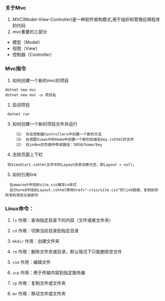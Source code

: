 ### 关于Mvc
1. MVC(Model-View-Controller)是一种软件架构模式,用于组织和管理应用程序的代码
2. mvc重要的三部分
+ 模型（Model）
+ 视图（View）‌
+ 控制器（Controller）

### Mvc指令
1. 如何创建一个新的mvc的项目
```
dotnet new mvc 
dotnet new mvc -o 项目名
```

2. 启动项目
```
 dotnet run
```

3. 如何创建一个新的项目文件并运行
```
    （1） 先在控制器Controllers中创建一个新的方法
    （3） 在视图Views中的Home中创建一个新的后缀名bey.cshtml的文件
    （2） 在index的页面中修改路径：5050/home/bey
```
4. 去除页面上下栏
```
 将ViewStart.cshtml文件中的Layout信息切换为空，即Layout = null;
```
       
5. 如何引用link
```
  在wwwroot中找到site.css编写cs样式      
  在Shared中找到Layout.cshtml修改href="~/css/site.css"的link链接，复制到你所写的项目头部即可
```
       
### Linux命令：
1. `ls` 
作用：查询指定目录下的内容（文件或者文件夹）
2. `cd` 
作用：切换当前目录到指定目录
3. `mkdir`
作用：创建文件夹
4. `rm`
作用：删除文件夹或目录，默认情况下只能删除空文件 
5. `vim`
作用：编辑文件
   
6. `scp`
作用：用于传输内容到指定服务器
7. `cp`
作用：复制文件或文件夹
8. `mv`
作用：移动文件或文件夹

  